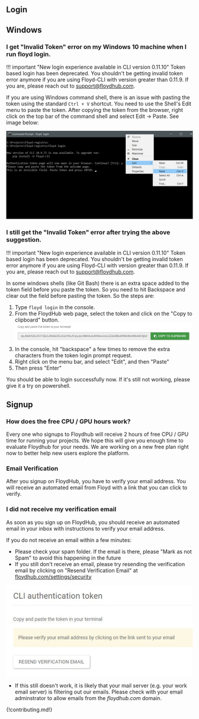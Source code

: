 ## Login

## Windows

### I get "Invalid Token" error on my Windows 10 machine when I run floyd login.

!!! important "New login experience available in CLI version 0.11.10"
    Token based login has been deprecated. You shouldn't be getting invalid token error anymore if you are using Floyd-CLI with version greater than 0.11.9. If you are, please reach out to support@floydhub.com.

If you are using Windows command shell, there is an issue with pasting the token using the
standard `Ctrl + V` shortcut. You need to use the Shell's Edit menu to paste the token. After copying the token from the browser, right click on the top bar of the command shell and select Edit -> Paste. See image below:

![Windows 10 Login](../img/login_win_10.jpg)

### I still get the "Invalid Token" error after trying the above suggestion.

!!! important "New login experience available in CLI version 0.11.10"
    Token based login has been deprecated. You shouldn't be getting invalid token error anymore if you are using Floyd-CLI with version greater than 0.11.9. If you are, please reach out to support@floydhub.com.

In some windows shells (like Git Bash) there is an extra space added to the token field
before you paste the token. So you need to hit Backspace and clear out the field before pasting
the token. So the steps are:

1. Type `floyd login` in the console.
2. From the FloydHub web page, select the token and click on the "Copy to clipboard" button.
![Windows 10 Login](../img/login_token.jpg)
3. In the console, hit "backspace" a few times to remove the extra characters from the token login prompt request.
4. Right click on the menu bar, and select "Edit", and then "Paste"
5. Then press "Enter"

You should be able to login successfully now. If it's still not working, please give it a try on powershell.


## Signup

### How does the free CPU / GPU hours work?

Every one who signups to Floydhub will receive 2 hours of free CPU / GPU time
for running your projects. We hope this will give you enough time to evaluate
Floydhub for your needs. We are working on a new free plan right now to better
help new users explore the platform.

### Email Verification

After you signup on FloydHub, you have to verify your email address. You will receive an automated email from Floyd with a link that you can click to verify.

### I did not receive my verification email

As soon as you sign up on FloydHub, you should receive an automated email in your inbox with instructions to verify your email address.

If you do not receive an email within a few minutes:

- Please check your spam folder. If the email is there, please "Mark as not Spam" to avoid this happening in the future
- If you still don't receive an email, please try resending the verification email by clicking on "Resend Verification Email" at [floydhub.com/settings/security](https://www.floydhub.com/settings/security)

![Resend Verification Email](../img/VerifyEmail.jpg)

- If this still doesn't work, it is likely that your mail server (e.g. your work email server) is filtering out our emails. Please check with your email adminstrator to allow emails from the *floydhub.com* domain.


{!contributing.md!}
